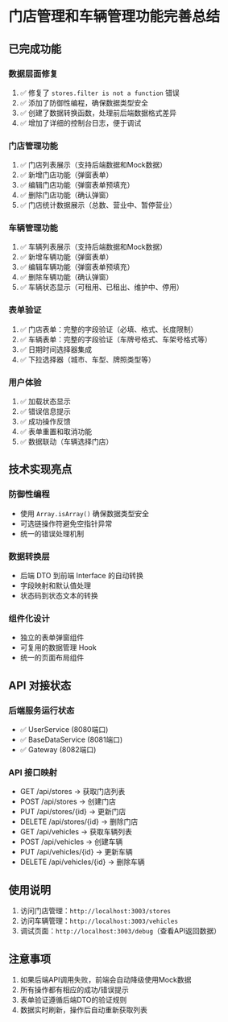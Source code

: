# 门店管理和车辆管理功能完善总结

## 已完成功能

### 数据层面修复
1. ✅ 修复了 `stores.filter is not a function` 错误
2. ✅ 添加了防御性编程，确保数据类型安全
3. ✅ 创建了数据转换函数，处理前后端数据格式差异
4. ✅ 增加了详细的控制台日志，便于调试

### 门店管理功能
1. ✅ 门店列表展示（支持后端数据和Mock数据）
2. ✅ 新增门店功能（弹窗表单）
3. ✅ 编辑门店功能（弹窗表单预填充）
4. ✅ 删除门店功能（确认弹窗）
5. ✅ 门店统计数据展示（总数、营业中、暂停营业）

### 车辆管理功能
1. ✅ 车辆列表展示（支持后端数据和Mock数据）
2. ✅ 新增车辆功能（弹窗表单）
3. ✅ 编辑车辆功能（弹窗表单预填充）
4. ✅ 删除车辆功能（确认弹窗）
5. ✅ 车辆状态显示（可租用、已租出、维护中、停用）

### 表单验证
1. ✅ 门店表单：完整的字段验证（必填、格式、长度限制）
2. ✅ 车辆表单：完整的字段验证（车牌号格式、车架号格式等）
3. ✅ 日期时间选择器集成
4. ✅ 下拉选择器（城市、车型、牌照类型等）

### 用户体验
1. ✅ 加载状态显示
2. ✅ 错误信息提示
3. ✅ 成功操作反馈
4. ✅ 表单重置和取消功能
5. ✅ 数据联动（车辆选择门店）

## 技术实现亮点

### 防御性编程
- 使用 `Array.isArray()` 确保数据类型安全
- 可选链操作符避免空指针异常
- 统一的错误处理机制

### 数据转换层
- 后端 DTO 到前端 Interface 的自动转换
- 字段映射和默认值处理
- 状态码到状态文本的转换

### 组件化设计
- 独立的表单弹窗组件
- 可复用的数据管理 Hook
- 统一的页面布局组件

## API 对接状态

### 后端服务运行状态
- ✅ UserService (8080端口)
- ✅ BaseDataService (8081端口)  
- ✅ Gateway (8082端口)

### API 接口映射
- GET /api/stores → 获取门店列表
- POST /api/stores → 创建门店
- PUT /api/stores/{id} → 更新门店
- DELETE /api/stores/{id} → 删除门店
- GET /api/vehicles → 获取车辆列表
- POST /api/vehicles → 创建车辆
- PUT /api/vehicles/{id} → 更新车辆
- DELETE /api/vehicles/{id} → 删除车辆

## 使用说明

1. 访问门店管理：`http://localhost:3003/stores`
2. 访问车辆管理：`http://localhost:3003/vehicles`
3. 调试页面：`http://localhost:3003/debug`（查看API返回数据）

## 注意事项

1. 如果后端API调用失败，前端会自动降级使用Mock数据
2. 所有操作都有相应的成功/错误提示
3. 表单验证遵循后端DTO的验证规则
4. 数据实时刷新，操作后自动重新获取列表
